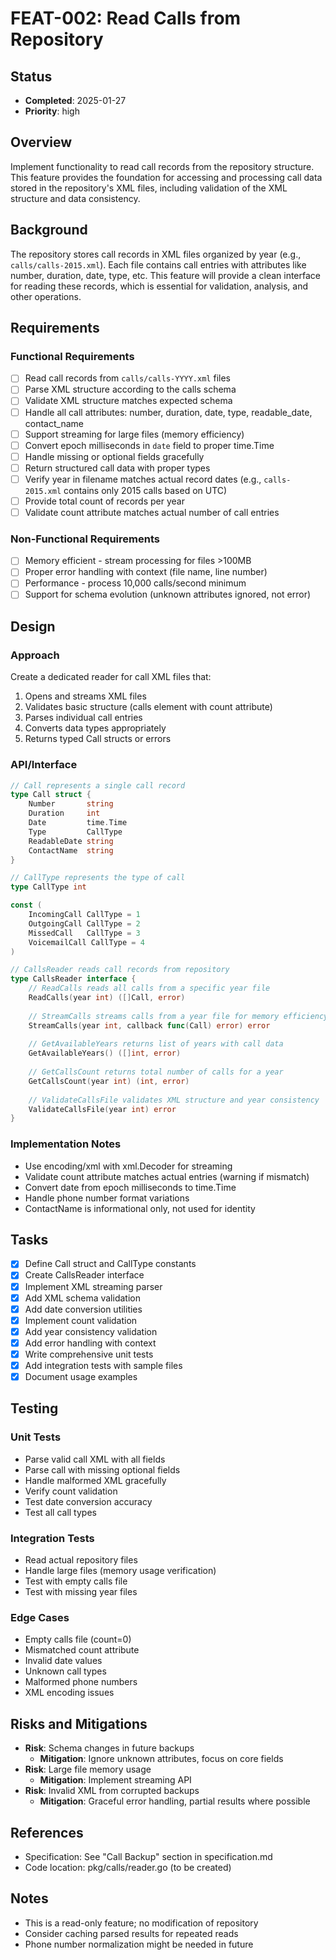 # FEAT-002: Read Calls from Repository

## Status
- **Completed**: 2025-01-27
- **Priority**: high

## Overview
Implement functionality to read call records from the repository structure. This feature provides the foundation for accessing and processing call data stored in the repository's XML files, including validation of the XML structure and data consistency.

## Background
The repository stores call records in XML files organized by year (e.g., `calls/calls-2015.xml`). Each file contains call entries with attributes like number, duration, date, type, etc. This feature will provide a clean interface for reading these records, which is essential for validation, analysis, and other operations.

## Requirements
### Functional Requirements
- [ ] Read call records from `calls/calls-YYYY.xml` files
- [ ] Parse XML structure according to the calls schema
- [ ] Validate XML structure matches expected schema
- [ ] Handle all call attributes: number, duration, date, type, readable_date, contact_name
- [ ] Support streaming for large files (memory efficiency)
- [ ] Convert epoch milliseconds in `date` field to proper time.Time
- [ ] Handle missing or optional fields gracefully
- [ ] Return structured call data with proper types
- [ ] Verify year in filename matches actual record dates (e.g., `calls-2015.xml` contains only 2015 calls based on UTC)
- [ ] Provide total count of records per year
- [ ] Validate count attribute matches actual number of call entries

### Non-Functional Requirements
- [ ] Memory efficient - stream processing for files >100MB
- [ ] Proper error handling with context (file name, line number)
- [ ] Performance - process 10,000 calls/second minimum
- [ ] Support for schema evolution (unknown attributes ignored, not error)

## Design
### Approach
Create a dedicated reader for call XML files that:
1. Opens and streams XML files
2. Validates basic structure (calls element with count attribute)
3. Parses individual call entries
4. Converts data types appropriately
5. Returns typed Call structs or errors

### API/Interface
```go
// Call represents a single call record
type Call struct {
    Number       string
    Duration     int
    Date         time.Time
    Type         CallType
    ReadableDate string
    ContactName  string
}

// CallType represents the type of call
type CallType int

const (
    IncomingCall CallType = 1
    OutgoingCall CallType = 2
    MissedCall   CallType = 3
    VoicemailCall CallType = 4
)

// CallsReader reads call records from repository
type CallsReader interface {
    // ReadCalls reads all calls from a specific year file
    ReadCalls(year int) ([]Call, error)
    
    // StreamCalls streams calls from a year file for memory efficiency
    StreamCalls(year int, callback func(Call) error) error
    
    // GetAvailableYears returns list of years with call data
    GetAvailableYears() ([]int, error)
    
    // GetCallsCount returns total number of calls for a year
    GetCallsCount(year int) (int, error)
    
    // ValidateCallsFile validates XML structure and year consistency
    ValidateCallsFile(year int) error
}
```

### Implementation Notes
- Use encoding/xml with xml.Decoder for streaming
- Validate count attribute matches actual entries (warning if mismatch)
- Convert date from epoch milliseconds to time.Time
- Handle phone number format variations
- ContactName is informational only, not used for identity

## Tasks
- [x] Define Call struct and CallType constants
- [x] Create CallsReader interface
- [x] Implement XML streaming parser
- [x] Add XML schema validation
- [x] Add date conversion utilities
- [x] Implement count validation
- [x] Add year consistency validation
- [x] Add error handling with context
- [x] Write comprehensive unit tests
- [x] Add integration tests with sample files
- [x] Document usage examples

## Testing
### Unit Tests
- Parse valid call XML with all fields
- Parse call with missing optional fields
- Handle malformed XML gracefully
- Verify count validation
- Test date conversion accuracy
- Test all call types

### Integration Tests
- Read actual repository files
- Handle large files (memory usage verification)
- Test with empty calls file
- Test with missing year files

### Edge Cases
- Empty calls file (count=0)
- Mismatched count attribute
- Invalid date values
- Unknown call types
- Malformed phone numbers
- XML encoding issues

## Risks and Mitigations
- **Risk**: Schema changes in future backups
  - **Mitigation**: Ignore unknown attributes, focus on core fields
- **Risk**: Large file memory usage
  - **Mitigation**: Implement streaming API
- **Risk**: Invalid XML from corrupted backups
  - **Mitigation**: Graceful error handling, partial results where possible

## References
- Specification: See "Call Backup" section in specification.md
- Code location: pkg/calls/reader.go (to be created)

## Notes
- This is a read-only feature; no modification of repository
- Consider caching parsed results for repeated reads
- Phone number normalization might be needed in future